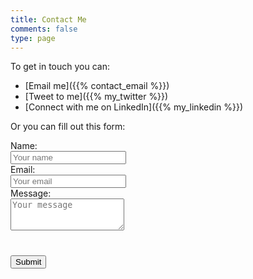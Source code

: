 ```yaml
---
title: Contact Me
comments: false
type: page
---
```


To get in touch you can:

- [Email me]({{% contact_email %}})
- [Tweet to me]({{% my_twitter %}})
- [Connect with me on LinkedIn]({{% my_linkedin %}})

<script src="https://ajax.googleapis.com/ajax/libs/jquery/3.1.1/jquery.min.js"></script>
<script src='https://www.google.com/recaptcha/api.js'></script>

<div id='#form-div'>
  <p>Or you can fill out this form:</p>
  <form id="contact-form">
    <label for="name">Name:</label>
    <br>
    <input type="text" id="name" placeholder="Your name" />
    <br>
    <label for="email">Email:</label>
    <br>
    <input type="email" id="email" placeholder="Your email"/>
    <br>
    <label for="message">Message:</label>
    <br>
    <textarea style="margin-bottom: 20px" id="message" rows="3" placeholder="Your message"></textarea>
    <div class="g-recaptcha" data-sitekey="6LcXNhAUAAAAAD5LX_MTjJC7cNDuDPesw2NKljjH"></div>
    <button style="margin-top: 20px" type="submit">Submit</button>
  </form>
</div>

<script>
var URL = 'https://1r3pcfbnq6.execute-api.us-east-1.amazonaws.com/prod/contact';

$('#contact-form').submit(function (event) {
  event.preventDefault();
  var captchta_response = grecaptcha.getResponse();
  console.log(captchta_response);
  var json_post_data = {
    name: $('#name').val(),
    email: $('#email').val(),
    message: $('#message').val(),
    captcha: captchta_response
  };
 

  $.ajax({
    type: 'POST',
    url: URL,
    dataType: 'json',
    crossDomain: true,
    contentType: 'application/json',
    data: JSON.stringify(json_post_data),
    success: function (responseData, textStatus, jqXHR) {
      console.log('in success message')
      if(responseData.status == 'success'){
        console.log('success!');
        document.getElementById("#form-div").innerHTML = "<p> Your form was successfully submitted!</p>"
      };
      if(responseData.message == 'Captcha Invalid'){
        console.log('Captcha FAIL. TRY AGAIN!')
      };
    },
  })
})


</script>